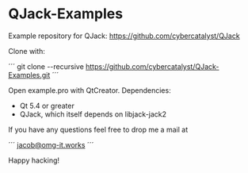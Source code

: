 # QJack-Examples

Example repository for QJack: https://github.com/cybercatalyst/QJack

Clone with:

´´´
git clone --recursive https://github.com/cybercatalyst/QJack-Examples.git
´´´

Open example.pro with QtCreator. Dependencies:

* Qt 5.4 or greater
* QJack, which itself depends on libjack-jack2

If you have any questions feel free to drop me a mail at

´´´
jacob@omg-it.works
´´´

Happy hacking!
